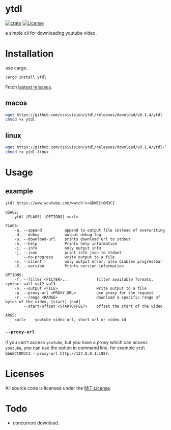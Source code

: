 # ytdl
[![crate](https://img.shields.io/crates/v/ytdl.svg)](https://crates.io/crates/ytdl)
[![License](http://img.shields.io/badge/license-mit-blue.svg)](https://github.com/cssivision/ytdl/blob/master/LICENSE)

a simple cli for downloading youtube video.

# Installation
use cargo.
```sh
cargo install ytdl
```

Fetch [lastest releases](https://github.com/cssivision/ytdl/releases).
## macos
```sh
wget https://github.com/cssivision/ytdl/releases/download/v0.1.4/ytdl
chmod +x ytdl
```
## linux
```sh
wget https://github.com/cssivision/ytdl/releases/download/v0.1.4/ytdl-linux
chmod +x ytdl-linux
```
# Usage
## example
```sh
ytdl https://www.youtube.com/watch?v=GbWECt0M3CI
```
```
USAGE:
    ytdl [FLAGS] [OPTIONS] <url>

FLAGS:
    -a, --append          append to output file instead of overwriting
    -d, --debug           output debug log
    -u, --download-url    prints download url to stdout
    -h, --help            Prints help information
    -i, --info            only output info
    -j, --json            print info json to stdout
        --no-progress     write output to a file
    -s, --silent          only output error, also diables progressbar
    -V, --version         Prints version information

OPTIONS:
    -f, --filter <FILTER>...            filter available formats, syntax: val1 val2 val3
    -o, --output <FILE>                 write output to a file
    -p, --proxy-url <PROXY_URL>         use proxy for the request
    -r, --range <RANGE>                 download a specific range of bytes of the video, [start]-[end]
        --start-offset <STARTOFFSET>    offset the start of the video

ARGS:
    <url>    youtube video url, short url or video id
```

### `--proxy-url`
if you can't access `youtube`, but you have a proxy which can access `youtube`, you can use the option in command line, for example `ytdl GbWECt0M3CI --proxy-url http://127.0.0.1:1087`.

# Licenses

All source code is licensed under the [MIT License](https://github.com/cssivision/ytdl/blob/master/LICENSE).

# Todo 
- concurrent download.

